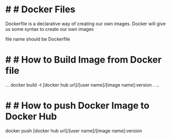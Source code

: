 # # # Docker Files

Dockerfile is a declarative way of creating our own images. Docker will give us some syntax to create our own images

file name should be Dockerfile

# # # How to Build Image from Docker file

...
docker build -t [docker hub url]/[user name]/[image name]:version .
...

# # # How to push Docker Image to Docker Hub

docker push [docker hub url]/[user name]/[image name]:version